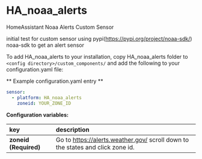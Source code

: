 # HA_noaa_alerts
HomeAssistant Noaa Alerts Custom Sensor

initial test for custom sensor using pypi(https://pypi.org/project/noaa-sdk/) noaa-sdk to get an alert sensor

To add HA_noaa_alerts to your installation, copy HA_noaa_alerts folder to `<config directory>/custom_components/` and add the following to your configuration.yaml file:

** Example configuration.yaml entry **
```yaml
sensor:
  - platform: HA_noaa_alerts
    zoneid: YOUR_ZONE_ID
```
**Configuration variables:**  

key | description  
:--- | :---  
**zoneid (Required)** | Go to https://alerts.weather.gov/ scroll down to the states and click zone id. 

